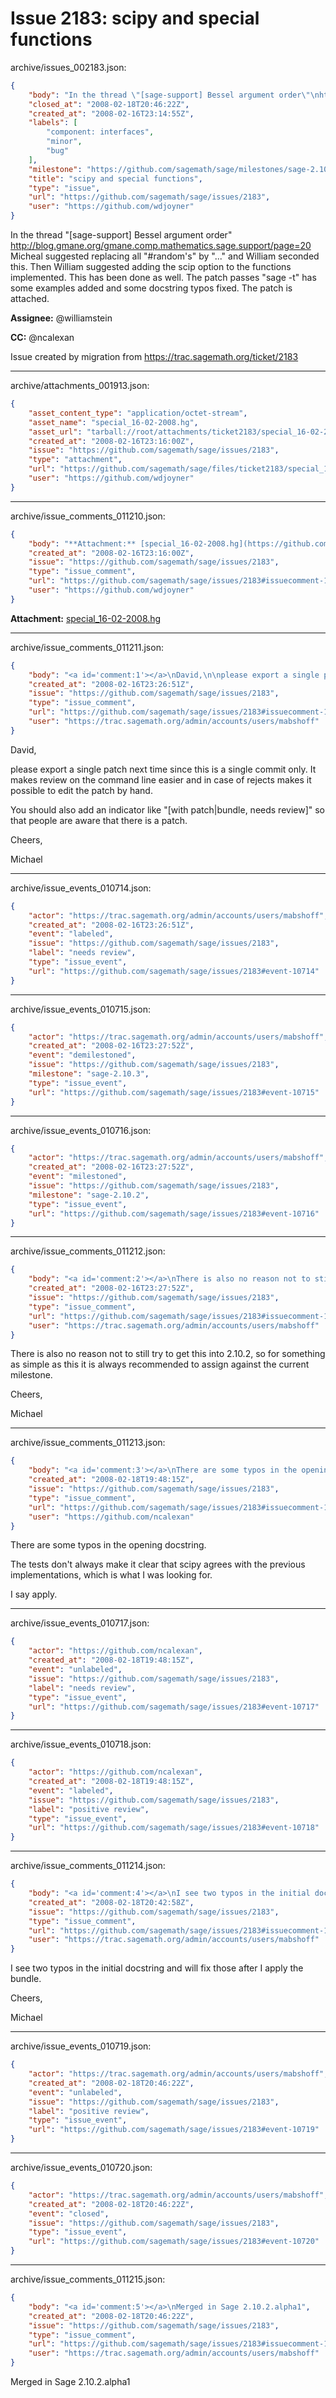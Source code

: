 # Issue 2183: scipy and special functions

archive/issues_002183.json:
```json
{
    "body": "In the thread \"[sage-support] Bessel argument order\"\nhttp://blog.gmane.org/gmane.comp.mathematics.sage.support/page=20\nMicheal suggested replacing all \"#random's\" by \"...\" and\nWilliam seconded this. Then William suggested adding the scip option to\nthe functions implemented. This has been done as well.\nThe patch passes \"sage -t\" has some examples added and some\ndocstring typos fixed. The patch is attached.\n\n**Assignee:** @williamstein\n\n**CC:**  @ncalexan\n\nIssue created by migration from https://trac.sagemath.org/ticket/2183\n\n",
    "closed_at": "2008-02-18T20:46:22Z",
    "created_at": "2008-02-16T23:14:55Z",
    "labels": [
        "component: interfaces",
        "minor",
        "bug"
    ],
    "milestone": "https://github.com/sagemath/sage/milestones/sage-2.10.2",
    "title": "scipy and special functions",
    "type": "issue",
    "url": "https://github.com/sagemath/sage/issues/2183",
    "user": "https://github.com/wdjoyner"
}
```
In the thread "[sage-support] Bessel argument order"
http://blog.gmane.org/gmane.comp.mathematics.sage.support/page=20
Micheal suggested replacing all "#random's" by "..." and
William seconded this. Then William suggested adding the scip option to
the functions implemented. This has been done as well.
The patch passes "sage -t" has some examples added and some
docstring typos fixed. The patch is attached.

**Assignee:** @williamstein

**CC:**  @ncalexan

Issue created by migration from https://trac.sagemath.org/ticket/2183





---

archive/attachments_001913.json:
```json
{
    "asset_content_type": "application/octet-stream",
    "asset_name": "special_16-02-2008.hg",
    "asset_url": "tarball://root/attachments/ticket2183/special_16-02-2008.hg",
    "created_at": "2008-02-16T23:16:00Z",
    "issue": "https://github.com/sagemath/sage/issues/2183",
    "type": "attachment",
    "url": "https://github.com/sagemath/sage/files/ticket2183/special_16-02-2008.hg",
    "user": "https://github.com/wdjoyner"
}
```



---

archive/issue_comments_011210.json:
```json
{
    "body": "**Attachment:** [special_16-02-2008.hg](https://github.com/sagemath/sage/files/ticket2183/special_16-02-2008.hg)",
    "created_at": "2008-02-16T23:16:00Z",
    "issue": "https://github.com/sagemath/sage/issues/2183",
    "type": "issue_comment",
    "url": "https://github.com/sagemath/sage/issues/2183#issuecomment-11210",
    "user": "https://github.com/wdjoyner"
}
```

**Attachment:** [special_16-02-2008.hg](https://github.com/sagemath/sage/files/ticket2183/special_16-02-2008.hg)



---

archive/issue_comments_011211.json:
```json
{
    "body": "<a id='comment:1'></a>\nDavid,\n\nplease export a single patch next time since this is a single commit only. It makes review on the command line easier and in case of rejects makes it possible to edit the patch by hand.\n\nYou should also add an indicator like \"[with patch|bundle, needs review]\" so that people are aware that there is a patch.\n\nCheers,\n\nMichael",
    "created_at": "2008-02-16T23:26:51Z",
    "issue": "https://github.com/sagemath/sage/issues/2183",
    "type": "issue_comment",
    "url": "https://github.com/sagemath/sage/issues/2183#issuecomment-11211",
    "user": "https://trac.sagemath.org/admin/accounts/users/mabshoff"
}
```

<a id='comment:1'></a>
David,

please export a single patch next time since this is a single commit only. It makes review on the command line easier and in case of rejects makes it possible to edit the patch by hand.

You should also add an indicator like "[with patch|bundle, needs review]" so that people are aware that there is a patch.

Cheers,

Michael



---

archive/issue_events_010714.json:
```json
{
    "actor": "https://trac.sagemath.org/admin/accounts/users/mabshoff",
    "created_at": "2008-02-16T23:26:51Z",
    "event": "labeled",
    "issue": "https://github.com/sagemath/sage/issues/2183",
    "label": "needs review",
    "type": "issue_event",
    "url": "https://github.com/sagemath/sage/issues/2183#event-10714"
}
```



---

archive/issue_events_010715.json:
```json
{
    "actor": "https://trac.sagemath.org/admin/accounts/users/mabshoff",
    "created_at": "2008-02-16T23:27:52Z",
    "event": "demilestoned",
    "issue": "https://github.com/sagemath/sage/issues/2183",
    "milestone": "sage-2.10.3",
    "type": "issue_event",
    "url": "https://github.com/sagemath/sage/issues/2183#event-10715"
}
```



---

archive/issue_events_010716.json:
```json
{
    "actor": "https://trac.sagemath.org/admin/accounts/users/mabshoff",
    "created_at": "2008-02-16T23:27:52Z",
    "event": "milestoned",
    "issue": "https://github.com/sagemath/sage/issues/2183",
    "milestone": "sage-2.10.2",
    "type": "issue_event",
    "url": "https://github.com/sagemath/sage/issues/2183#event-10716"
}
```



---

archive/issue_comments_011212.json:
```json
{
    "body": "<a id='comment:2'></a>\nThere is also no reason not to still try to get this into 2.10.2, so for something as simple as this it is always recommended to assign against the current milestone.\n\nCheers,\n\nMichael",
    "created_at": "2008-02-16T23:27:52Z",
    "issue": "https://github.com/sagemath/sage/issues/2183",
    "type": "issue_comment",
    "url": "https://github.com/sagemath/sage/issues/2183#issuecomment-11212",
    "user": "https://trac.sagemath.org/admin/accounts/users/mabshoff"
}
```

<a id='comment:2'></a>
There is also no reason not to still try to get this into 2.10.2, so for something as simple as this it is always recommended to assign against the current milestone.

Cheers,

Michael



---

archive/issue_comments_011213.json:
```json
{
    "body": "<a id='comment:3'></a>\nThere are some typos in the opening docstring.\n\nThe tests don't always make it clear that scipy agrees with the previous implementations, which is what I was looking for.\n\nI say apply.",
    "created_at": "2008-02-18T19:48:15Z",
    "issue": "https://github.com/sagemath/sage/issues/2183",
    "type": "issue_comment",
    "url": "https://github.com/sagemath/sage/issues/2183#issuecomment-11213",
    "user": "https://github.com/ncalexan"
}
```

<a id='comment:3'></a>
There are some typos in the opening docstring.

The tests don't always make it clear that scipy agrees with the previous implementations, which is what I was looking for.

I say apply.



---

archive/issue_events_010717.json:
```json
{
    "actor": "https://github.com/ncalexan",
    "created_at": "2008-02-18T19:48:15Z",
    "event": "unlabeled",
    "issue": "https://github.com/sagemath/sage/issues/2183",
    "label": "needs review",
    "type": "issue_event",
    "url": "https://github.com/sagemath/sage/issues/2183#event-10717"
}
```



---

archive/issue_events_010718.json:
```json
{
    "actor": "https://github.com/ncalexan",
    "created_at": "2008-02-18T19:48:15Z",
    "event": "labeled",
    "issue": "https://github.com/sagemath/sage/issues/2183",
    "label": "positive review",
    "type": "issue_event",
    "url": "https://github.com/sagemath/sage/issues/2183#event-10718"
}
```



---

archive/issue_comments_011214.json:
```json
{
    "body": "<a id='comment:4'></a>\nI see two typos in the initial docstring and will fix those after I apply the bundle.\n\nCheers,\n\nMichael",
    "created_at": "2008-02-18T20:42:58Z",
    "issue": "https://github.com/sagemath/sage/issues/2183",
    "type": "issue_comment",
    "url": "https://github.com/sagemath/sage/issues/2183#issuecomment-11214",
    "user": "https://trac.sagemath.org/admin/accounts/users/mabshoff"
}
```

<a id='comment:4'></a>
I see two typos in the initial docstring and will fix those after I apply the bundle.

Cheers,

Michael



---

archive/issue_events_010719.json:
```json
{
    "actor": "https://trac.sagemath.org/admin/accounts/users/mabshoff",
    "created_at": "2008-02-18T20:46:22Z",
    "event": "unlabeled",
    "issue": "https://github.com/sagemath/sage/issues/2183",
    "label": "positive review",
    "type": "issue_event",
    "url": "https://github.com/sagemath/sage/issues/2183#event-10719"
}
```



---

archive/issue_events_010720.json:
```json
{
    "actor": "https://trac.sagemath.org/admin/accounts/users/mabshoff",
    "created_at": "2008-02-18T20:46:22Z",
    "event": "closed",
    "issue": "https://github.com/sagemath/sage/issues/2183",
    "type": "issue_event",
    "url": "https://github.com/sagemath/sage/issues/2183#event-10720"
}
```



---

archive/issue_comments_011215.json:
```json
{
    "body": "<a id='comment:5'></a>\nMerged in Sage 2.10.2.alpha1",
    "created_at": "2008-02-18T20:46:22Z",
    "issue": "https://github.com/sagemath/sage/issues/2183",
    "type": "issue_comment",
    "url": "https://github.com/sagemath/sage/issues/2183#issuecomment-11215",
    "user": "https://trac.sagemath.org/admin/accounts/users/mabshoff"
}
```

<a id='comment:5'></a>
Merged in Sage 2.10.2.alpha1
